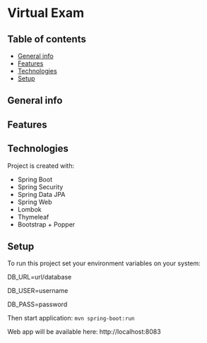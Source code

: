 # Virtual Exam
## Table of contents
* [General info](#general-info)
* [Features](#features)
* [Technologies](#technologies)
* [Setup](#setup)

## General info

## Features
	
## Technologies
Project is created with:
* Spring Boot
* Spring Security
* Spring Data JPA
* Spring Web
* Lombok
* Thymeleaf
* Bootstrap + Popper

	
## Setup
To run this project set your environment variables on your system:

DB_URL=url/database

DB_USER=username

DB_PASS=password

Then start application: ```mvn spring-boot:run```

Web app will be available here: http://localhost:8083

